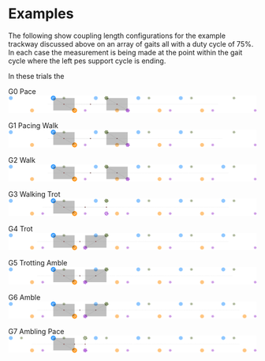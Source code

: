 Examples
========

The following show coupling length configurations for the example trackway 
discussed above on an array of gaits all with a duty cycle of 75%. In each
case the measurement is being made at the point within the gait cycle where 
the left pes support cycle is ending.

In these trials the 

G0 Pace
![Pace](assets/dc_75/G0-pace-Snapshot-1.svg)

G1 Pacing Walk
![Pacing Walk](assets/dc_75/G1-pacingWalk-Snapshot-1.svg)

G2 Walk
![Walk](assets/dc_75/G2-walk-Snapshot-1.svg)

G3 Walking Trot
![Walking Trot](assets/dc_75/G3-walkingTrot-Snapshot-1.svg)

G4 Trot
![Trot](assets/dc_75/G4-trot-Snapshot-1.svg)

G5 Trotting Amble
![Trotting Amble](assets/dc_75/G5-trottingAmble-Snapshot-1.svg)

G6 Amble
![Amble](assets/dc_75/G6-amble-Snapshot-1.svg)

G7 Ambling Pace
![Ambling Pace](assets/dc_75/G7-amblingPace-Snapshot-1.svg)
